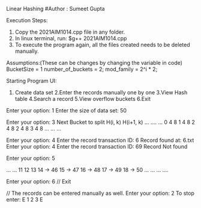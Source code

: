 Linear Hashing
#Author : Sumeet Gupta

Execution Steps:
1. Copy the 2021AIM1014.cpp file in any folder.
2. In linux terminal, run: $g++ 2021AIM1014.cpp 
3. To execute the program again, all the files created needs to be deleted manually.

Assumptions:(These can be changes by changing the variable in code)
BucketSize = 1
number_of_buckets = 2;
mod_family = 2^i * 2;

Starting Program UI:

1. Create data set 	 2.Enter the records manually one by one 	 3.View Hash table 	 4.Search a record 	 5.View overflow buckets 	 6.Exit

Enter your option: 1
Enter the size of data set: 50

Enter your option: 3
Next Bucket to split 	 H(i, k) 	 H(i+1, k)
...                        ....        ...
0			4			8
1			4			8
2			4			8
2			4			8
3			4			8
...                        ...         ...

Enter your option: 4
Enter the record transaction ID: 6
Record found at: 6.txt
Enter your option: 4
Enter the record transaction ID: 69
Record Not found

Enter your option: 5

... ...
11
12
13
14 -> 46
15 -> 47
16 -> 48
17 -> 49
18 -> 50
...   ...
... ....

Enter your option: 6 // Exit


// The records can be entered manually as well.
Enter your option: 2
To stop enter: E
1
2
3
E 
